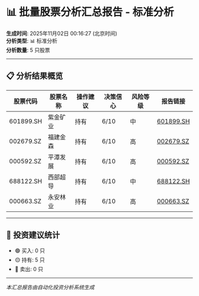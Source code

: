 # 📊 批量股票分析汇总报告 - 标准分析

**生成时间**: 2025年11月02日 00:16:27 (北京时间)  
**分析类型**: 📊 标准分析  
**分析数量**: 5 只股票

---

## 📋 分析结果概览

| 股票代码 | 股票名称 | 操作建议 | 决策信心 | 风险等级 | 报告链接 |
|---------|---------|---------|---------|---------|---------|
| 601899.SH | 紫金矿业 | 持有 | 6/10 | 中 | [601899.SH](601899/2025-11-02/analysis_000403.md) |
| 002679.SZ | 福建金森 | 持有 | 6/10 | 高 | [002679.SZ](002679/2025-11-02/analysis_000705.md) |
| 000592.SZ | 平潭发展 | 持有 | 6/10 | 高 | [000592.SZ](000592/2025-11-02/analysis_001021.md) |
| 688122.SH | 西部超导 | 持有 | 6/10 | 中 | [688122.SH](688122/2025-11-02/analysis_001330.md) |
| 000663.SZ | 永安林业 | 持有 | 6/10 | 高 | [000663.SZ](000663/2025-11-02/analysis_001627.md) |

---

## 🎯 投资建议统计

- 🟢 买入: 0 只
- 🟡 持有: 5 只
- 🔴 卖出: 0 只

---

*本汇总报告由自动化投资分析系统生成*
